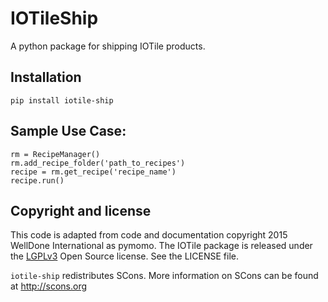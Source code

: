 # IOTileShip
A python package for shipping IOTile products.

## Installation

```
pip install iotile-ship
```

## Sample Use Case:

```
rm = RecipeManager()
rm.add_recipe_folder('path_to_recipes')
recipe = rm.get_recipe('recipe_name')
recipe.run()
```

## Copyright and license
This code is adapted from code and documentation copyright 2015 WellDone International as pymomo. The IOTile package is released under the [LGPLv3](https://www.gnu.org/licenses/lgpl.html) Open Source license.  See the LICENSE file.

`iotile-ship` redistributes SCons.  More information on SCons can be found at http://scons.org